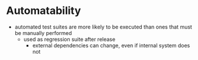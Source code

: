 # Automatability
- automated test suites are more likely to be executed than ones that must be manually performed
	- used as regression suite after release
		- external dependencies can change, even if internal system does not